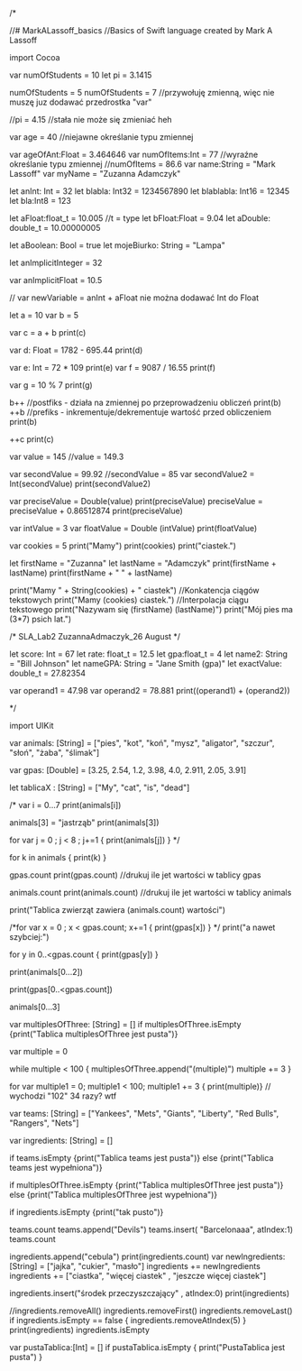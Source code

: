 /*

//# MarkALassoff_basics
//Basics of Swift language created by Mark A Lassoff

import Cocoa

var numOfStudents = 10
let pi = 3.1415

numOfStudents = 5
numOfStudents = 7  //przywołuję zmienną, więc nie muszę juz dodawać przedrostka "var"

//pi = 4.15        //stała nie może się zmieniać heh

var age = 40    //niejawne określanie typu zmiennej

var ageOfAnt:Float = 3.464646
var numOfItems:Int = 77        //wyraźne określanie typu zmiennej
//numOfItems = 86.6
var name:String = "Mark Lassoff"
var myName = "Zuzanna Adamczyk"


let anInt: Int = 32
let blabla: Int32 = 1234567890
let blablabla: Int16 = 12345
let bla:Int8 = 123

let aFloat:float_t = 10.005  //t = type
let bFloat:Float = 9.04
let aDouble: double_t = 10.00000005

let aBoolean: Bool = true
let mojeBiurko: String = "Lampa"

let anImplicitInteger = 32

var anImplicitFloat = 10.5

// var newVariable = anInt + aFloat   nie można dodawać Int do Float

let a = 10
var b = 5

var c = a + b
print(c)

var d: Float = 1782 - 695.44
print(d)

var e: Int = 72 * 109
print(e)
var f = 9087 / 16.55
print(f)

var g = 10 % 7
print(g)


b++              //postfiks - działa na zmiennej po przeprowadzeniu obliczeń
print(b)
++b             //prefiks - inkrementuje/dekrementuje wartość przed obliczeniem
print(b)

++c
print(c)


var value = 145
//value = 149.3

var secondValue = 99.92
//secondValue = 85
var secondValue2 = Int(secondValue)
print(secondValue2)


var preciseValue = Double(value)
print(preciseValue)
preciseValue = preciseValue + 0.86512874
print(preciseValue)

var intValue = 3
var floatValue = Double (intValue)
print(floatValue)

var cookies = 5
print("Mamy")
print(cookies)
print("ciastek.")

let firstName = "Zuzanna"
let lastName = "Adamczyk"
print(firstName + lastName)
print(firstName + " " + lastName)

print("Mamy " + String(cookies) + " ciastek")       //Konkatencja ciągów tekstowych
print("Mamy \(cookies) ciastek.")                   //Interpolacja ciągu tekstowego
print("Nazywam się \(firstName) \(lastName)")
print("Mój pies ma \(3*7) psich lat.")


/* SLA_Lab2
 ZuzannaAdmaczyk_26 August
 */

let score: Int = 67
let rate: float_t = 12.5
let gpa:float_t = 4
let name2: String = "Bill Johnson"
let nameGPA: String = "Jane Smith \(gpa)"
let exactValue: double_t = 27.82354

var operand1 = 47.98
var operand2 = 78.881
print((operand1) + (operand2))

*/


import UIKit

var animals: [String] = ["pies", "kot", "koń", "mysz", "aligator", "szczur", "słoń", "żaba", "ślimak"]

var gpas: [Double] = [3.25, 2.54, 1.2, 3.98, 4.0, 2.911, 2.05, 3.91]

let tablicaX : [String] = ["My", "cat", "is", "dead"]

/*
 var i = 0...7
print(animals[i])


 animals[3] = "jastrząb"
 print(animals[3])
 
 
for var j = 0 ; j < 8 ; j+=1
{
print(animals[j])
}
*/

for k in animals
{
 print(k)
}

gpas.count
print(gpas.count)   //drukuj ile jet wartości w tablicy gpas

animals.count
print(animals.count)    //drukuj ile jet wartości w tablicy animals

print("Tablica zwierząt zawiera \(animals.count) wartości")

/*for var x = 0 ; x < gpas.count; x+=1
{
print(gpas[x])
}
*/
print("a nawet szybciej:")

for y in 0..<gpas.count
{ print(gpas[y]) }

print(animals[0...2])

print(gpas[0..<gpas.count])

animals[0...3]





var multiplesOfThree: [String] = []
if multiplesOfThree.isEmpty
{print("Tablica multiplesOfThree jest pusta")}

var multiple = 0

while multiple < 100
{
    multiplesOfThree.append("\(multiple)")
    multiple += 3
}

for var multiple1 = 0; multiple1 < 100; multiple1 += 3
{ print(multiple)}
// wychodzi "102" 34 razy? wtf




var teams: [String] = ["Yankees", "Mets", "Giants", "Liberty", "Red Bulls", "Rangers", "Nets"]

var ingredients: [String] = []

if teams.isEmpty
{print("Tablica teams jest pusta")}
else {print("Tablica teams jest wypełniona")}

if multiplesOfThree.isEmpty
{print("Tablica multiplesOfThree jest pusta")}
else {print("Tablica multiplesOfThree jest wypełniona")}


if ingredients.isEmpty
{print("tak pusto")}


teams.count
teams.append("Devils")
teams.insert( "Barcelonaaa", atIndex:1)
teams.count




ingredients.append("cebula")
print(ingredients.count)
var newIngredients: [String] = ["jajka", "cukier", "masło"]
ingredients += newIngredients
ingredients += ["ciastka", "więcej ciastek" , "jeszcze więcej ciastek"]

ingredients.insert("środek przeczyszczający" , atIndex:0)
print(ingredients)


//ingredients.removeAll()
ingredients.removeFirst()
ingredients.removeLast()
if ingredients.isEmpty == false
{
 ingredients.removeAtIndex(5)
}
print(ingredients)
ingredients.isEmpty

var pustaTablica:[Int] = []
if pustaTablica.isEmpty
{
print("PustaTablica jest pusta")
}

